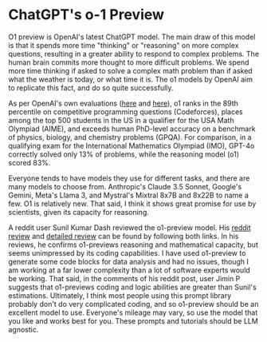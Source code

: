 # ChatGPT's o-1 Preview

O1 preview is OpenAI's latest ChatGPT model. The main draw of this model is that it spends more time "thinking" or "reasoning" on more complex questions, resulting in a greater ability to respond to complex problems.
The human brain commits more thought to more difficult problems. We spend more time thinking if asked to solve a complex math problem than if asked what the weather is today, or what time it is. The o1 models by OpenAI
aim to replicate this fact, and do so quite successfully.

As per OpenAI's own evaluations ([here](https://openai.com/index/introducing-openai-o1-preview/) and [here](https://openai.com/index/learning-to-reason-with-llms/)), o1 ranks in the 89th percentile on competitive programming questions (Codeforces), places among the top 500 students in the US in a qualifier for the USA Math Olympiad (AIME), 
and exceeds human PhD-level accuracy on a benchmark of physics, biology, and chemistry problems (GPQA). For comparison, in a qualifying exam for the International Mathematics Olympiad (IMO),
GPT-4o correctly solved only 13% of problems, while the reasoning model (o1) scored 83%.

Everyone tends to have models they use for different tasks, and there are many models to choose from. Anthropic's Claude 3.5 Sonnet, Google's Gemini, Meta's Llama 3, and Mystral's Mixtral 8x7B and 8x22B to name a few.
O1 is relatively new. That said, I think it shows great promise for use by scientists, given its capacity for reasoning.

A reddit user Sunil Kumar Dash reviewed the o1-preview model. His [reddit review](https://www.reddit.com/r/LocalLLaMA/comments/1ficb0z/o1preview_a_model_great_at_math_and_reasonong/) and [detailed review](https://composio.dev/blog/openai-o1-preview-a-detailed-analysis/) can be found by following both links. In his reviews, he confirms o1-previews reasoning and mathematical capacity, 
but seems unimpressed by its coding capabilities. I have used o1-preview to generate some code blocks for data analysis and had no issues, though I am working at a far lower complexity than a lot of software
experts would be working. That said, in the comments of his reddit post, user Jimin P suggests that o1-previews coding and logic abilities are greater than Sunil's estimations. Ultimately, I think most people using
this prompt library probably don't do very complicated coding, and so o1-preview should be an excellent model to use. Everyone's mileage may vary, so use the model that you like and works best for you. These
prompts and tutorials should be LLM agnostic.

